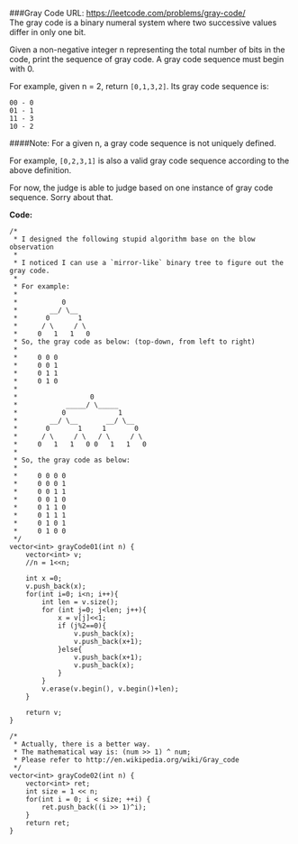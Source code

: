 ###Gray Code
URL: https://leetcode.com/problems/gray-code/</br>
The gray code is a binary numeral system where two successive values differ in only one bit.

Given a non-negative integer n representing the total number of bits in the code, print the sequence of gray code. A gray code sequence must begin with 0.

For example, given n = 2, return `[0,1,3,2]`. Its gray code sequence is:

	00 - 0
	01 - 1
	11 - 3
	10 - 2

####Note:
For a given n, a gray code sequence is not uniquely defined.

For example, `[0,2,3,1]` is also a valid gray code sequence according to the above definition.

For now, the judge is able to judge based on one instance of gray code sequence. Sorry about that.

__Code:__

	/*
	 * I designed the following stupid algorithm base on the blow observation
	 * 
	 * I noticed I can use a `mirror-like` binary tree to figure out the gray code.
	 * 
	 * For example:
	 * 
	 *           0      
	 *        __/ \__   
	 *       0       1  
	 *      / \     / \ 
	 *     0   1   1   0
	 * So, the gray code as below: (top-down, from left to right)
	 *
	 *     0 0 0 
	 *     0 0 1
	 *     0 1 1
	 *     0 1 0
	 * 
	 *                  0
	 *            _____/ \_____
	 *           0             1
	 *        __/ \__       __/ \__
	 *       0       1     1       0
	 *      / \     / \   / \     / \
	 *     0   1   1   0 0   1   1   0
	 * 
	 * So, the gray code as below:
	 *
	 *     0 0 0 0 
	 *     0 0 0 1
	 *     0 0 1 1
	 *     0 0 1 0
	 *     0 1 1 0
	 *     0 1 1 1 
	 *     0 1 0 1
	 *     0 1 0 0
	 */
	vector<int> grayCode01(int n) {
	    vector<int> v;
	    //n = 1<<n;
	    
	    int x =0;   
	    v.push_back(x); 
	    for(int i=0; i<n; i++){
	        int len = v.size();
	        for (int j=0; j<len; j++){
	            x = v[j]<<1;
	            if (j%2==0){
	                v.push_back(x);
	                v.push_back(x+1);
	            }else{
	                v.push_back(x+1);
	                v.push_back(x);
	            }
	        }
	        v.erase(v.begin(), v.begin()+len);
	    }
	     
	    return v;
	}

	/*
	 * Actually, there is a better way.
	 * The mathematical way is: (num >> 1) ^ num; 
	 * Please refer to http://en.wikipedia.org/wiki/Gray_code
	 */
	vector<int> grayCode02(int n) {
	    vector<int> ret;   
	    int size = 1 << n;   
	    for(int i = 0; i < size; ++i) {
	        ret.push_back((i >> 1)^i);   
	    }
	    return ret;   
	}